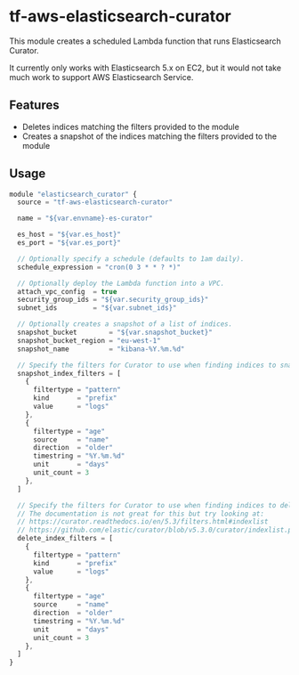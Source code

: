 # tf-aws-elasticsearch-curator

This module creates a scheduled Lambda function that runs Elasticsearch Curator.

It currently only works with Elasticsearch 5.x on EC2, but it would not take much work to support AWS Elasticsearch Service.

## Features

* Deletes indices matching the filters provided to the module
* Creates a snapshot of the indices matching the filters provided to the module

## Usage

```js
module "elasticsearch_curator" {
  source = "tf-aws-elasticsearch-curator"

  name = "${var.envname}-es-curator"

  es_host = "${var.es_host}"
  es_port = "${var.es_port}"

  // Optionally specify a schedule (defaults to 1am daily).
  schedule_expression = "cron(0 3 * * ? *)"

  // Optionally deploy the Lambda function into a VPC.
  attach_vpc_config  = true
  security_group_ids = "${var.security_group_ids}"
  subnet_ids         = "${var.subnet_ids}"

  // Optionally creates a snapshot of a list of indices.
  snapshot_bucket        = "${var.snapshot_bucket}"
  snapshot_bucket_region = "eu-west-1"
  snapshot_name          = "kibana-%Y.%m.%d"

  // Specify the filters for Curator to use when finding indices to snapshot.
  snapshot_index_filters = [
    {
      filtertype = "pattern"
      kind       = "prefix"
      value      = "logs"
    },
    {
      filtertype = "age"
      source     = "name"
      direction  = "older"
      timestring = "%Y.%m.%d"
      unit       = "days"
      unit_count = 3
    },
  ]

  // Specify the filters for Curator to use when finding indices to delete.
  // The documentation is not great for this but try looking at:
  // https://curator.readthedocs.io/en/5.3/filters.html#indexlist
  // https://github.com/elastic/curator/blob/v5.3.0/curator/indexlist.py#L1032
  delete_index_filters = [
    {
      filtertype = "pattern"
      kind       = "prefix"
      value      = "logs"
    },
    {
      filtertype = "age"
      source     = "name"
      direction  = "older"
      timestring = "%Y.%m.%d"
      unit       = "days"
      unit_count = 3
    },
  ]
}
```
